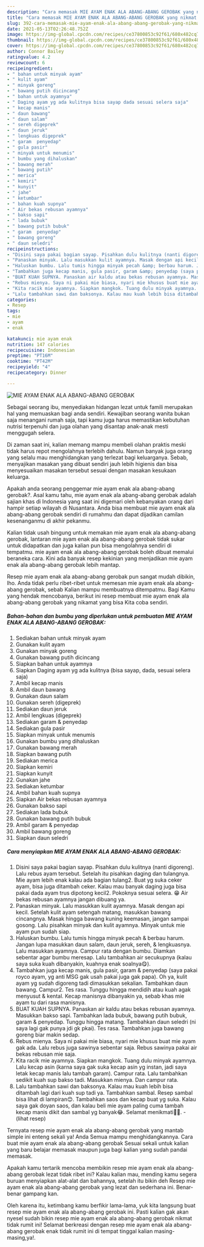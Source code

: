 ```yaml
---
description: "Cara memasak MIE AYAM ENAK ALA ABANG-ABANG GEROBAK yang nikmat dan Mudah Dibuat"
title: "Cara memasak MIE AYAM ENAK ALA ABANG-ABANG GEROBAK yang nikmat dan Mudah Dibuat"
slug: 392-cara-memasak-mie-ayam-enak-ala-abang-abang-gerobak-yang-nikmat-dan-mudah-dibuat
date: 2021-05-13T02:26:48.752Z
image: https://img-global.cpcdn.com/recipes/ce37800853c92f61/680x482cq70/mie-ayam-enak-ala-abang-abang-gerobak-foto-resep-utama.jpg
thumbnail: https://img-global.cpcdn.com/recipes/ce37800853c92f61/680x482cq70/mie-ayam-enak-ala-abang-abang-gerobak-foto-resep-utama.jpg
cover: https://img-global.cpcdn.com/recipes/ce37800853c92f61/680x482cq70/mie-ayam-enak-ala-abang-abang-gerobak-foto-resep-utama.jpg
author: Connor Bailey
ratingvalue: 4.2
reviewcount: 6
recipeingredient:
- " bahan untuk minyak ayam"
- " kulit ayam"
- " minyak goreng"
- " bawang putih dicincang"
- " bahan untuk ayamnya"
- " Daging ayam yg ada kulitnya bisa sayap dada sesuai selera saja"
- " kecap manis"
- " daun bawang"
- " daun salam"
- " sereh digeprek"
- " daun jeruk"
- " lengkuas digeprek"
- " garam  penyedap"
- " gula pasir"
- " minyak untuk menumis"
- " bumbu yang dihaluskan"
- " bawang merah"
- " bawang putih"
- " merica"
- " kemiri"
- " kunyit"
- " jahe"
- " ketumbar"
- " bahan kuah supnya"
- " Air bekas rebusan ayamnya"
- " bakso sapi"
- " lada bubuk"
- " bawang putih bubuk"
- " garam  penyedap"
- " bawang goreng"
- " daun seledri"
recipeinstructions:
- "Disini saya pakai bagian sayap. Pisahkan dulu kulitnya (nanti digoreng). Lalu rebus ayam tersebut. Setelah itu pisahkan daging dan tulangnya. Mie ayam lebih enak kalau ada bagian tulang2. Buat yg suka ceker ayam, bisa juga ditambah ceker. Kalau mau banyak daging juga bisa pakai dada ayam trus dipotong kecil2. Pokoknya sesuai selera. 😁 Air bekas rebusan ayamnya jangan dibuang ya."
- "Panaskan minyak. Lalu masukkan kulit ayamnya. Masak dengan api kecil. Setelah kulit ayam setengah matang, masukkan bawang cincangnya. Masak hingga bawang kuning keemasan, jangan sampai gosong. Lalu pisahkan minyak dan kulit ayamnya. Minyak untuk mie ayam pun sudah siap."
- "Haluskan bumbu. Lalu tumis hingga minyak pecah &amp; berbau harum. Jangan lupa masukkan daun salam, daun jeruk, sereh, &amp; lengkuasnya. Lalu masukkan ayamnya. Campur rata dengan bumbu. Diamkan sebentar agar bumbu meresap. Lalu tambahkan air secukupnya (kalau saya suka kuah dibanyakin, kuahnya enak soalnya😋)."
- "Tambahkan juga kecap manis, gula pasir, garam &amp; penyedap (saya pakai royco ayam, yg anti MSG gak usah pakai juga gak papa). Oh ya, kulit ayam yg sudah digoreng tadi dimasukkan sekalian. Tambahkan daun bawang. Campur2. Tes rasa. Tunggu hingga mendidih atau kuah agak menyusut &amp; kental. Kecap manisnya dibanyakin ya, sebab khas mie ayam tu dari rasa manisnya."
- "BUAT KUAH SUPNYA. Panaskan air kaldu atau bekas rebusan ayamnya. Masukkan bakso sapi. Tambahkan lada bubuk, bawang putih bubuk, garam &amp; penyedap. Tunggu hingga matang. Tambahkan daun seledri (ni saya lagi gak punya jdi gk pkai). Tes rasa. Tambahkan juga bawang goreng biar makin sedap."
- "Rebus mienya. Saya ni pakai mie biasa, nyari mie khusus buat mie ayam gak ada. Lalu rebus juga sawinya sebentar saja. Rebus sawinya pakai air bekas rebusan mie saja."
- "Kita racik mie ayamnya. Siapkan mangkok. Tuang dulu minyak ayamnya. Lalu kecap asin (karna saya gak suka kecap asin yg instan, jadi saya letak kecap manis lalu tambah garam). Campur rata. Lalu tambahkan sedikit kuah sup bakso tadi. Masukkan mienya. Dan campur rata."
- "Lalu tambahkan sawi dan baksonya. Kalau mau kuah lebih bisa ditambah lagi dari kuah sup tadi ya. Tambahkan sambal. Resep sambal bisa lihat di lampiran😊. Tambahkan saos dan kecap buat yg suka. Kalau saya gak doyan saos, dan kalau beli mie ayam paling cuma tambah kecap manis dikit dan sambal yg banyak😂. Selamat menikmati🤤😋.           (lihat resep)"
categories:
- Resep
tags:
- mie
- ayam
- enak

katakunci: mie ayam enak 
nutrition: 147 calories
recipecuisine: Indonesian
preptime: "PT16M"
cooktime: "PT42M"
recipeyield: "4"
recipecategory: Dinner

---
```



![MIE AYAM ENAK ALA ABANG-ABANG GEROBAK](https://img-global.cpcdn.com/recipes/ce37800853c92f61/680x482cq70/mie-ayam-enak-ala-abang-abang-gerobak-foto-resep-utama.jpg)

Sebagai seorang ibu, menyediakan hidangan lezat untuk famili merupakan hal yang memuaskan bagi anda sendiri. Kewajiban seorang  wanita bukan saja menangani rumah saja, tapi kamu juga harus memastikan kebutuhan nutrisi terpenuhi dan juga olahan yang disantap anak-anak mesti menggugah selera.

Di zaman  saat ini, kalian memang mampu membeli olahan praktis meski tidak harus repot mengolahnya terlebih dahulu. Namun banyak juga orang yang selalu mau menghidangkan yang terlezat bagi keluarganya. Sebab, menyajikan masakan yang dibuat sendiri jauh lebih higienis dan bisa menyesuaikan masakan tersebut sesuai dengan masakan kesukaan keluarga. 



Apakah anda seorang penggemar mie ayam enak ala abang-abang gerobak?. Asal kamu tahu, mie ayam enak ala abang-abang gerobak adalah sajian khas di Indonesia yang saat ini digemari oleh kebanyakan orang dari hampir setiap wilayah di Nusantara. Anda bisa membuat mie ayam enak ala abang-abang gerobak sendiri di rumahmu dan dapat dijadikan camilan kesenanganmu di akhir pekanmu.

Kalian tidak usah bingung untuk memakan mie ayam enak ala abang-abang gerobak, lantaran mie ayam enak ala abang-abang gerobak tidak sukar untuk didapatkan dan juga kalian pun bisa mengolahnya sendiri di tempatmu. mie ayam enak ala abang-abang gerobak boleh dibuat memalui beraneka cara. Kini ada banyak resep kekinian yang menjadikan mie ayam enak ala abang-abang gerobak lebih mantap.

Resep mie ayam enak ala abang-abang gerobak pun sangat mudah dibikin, lho. Anda tidak perlu ribet-ribet untuk memesan mie ayam enak ala abang-abang gerobak, sebab Kalian mampu membuatnya ditempatmu. Bagi Kamu yang hendak mencobanya, berikut ini resep membuat mie ayam enak ala abang-abang gerobak yang nikamat yang bisa Kita coba sendiri.

<!--inarticleads1-->

##### Bahan-bahan dan bumbu yang diperlukan untuk pembuatan MIE AYAM ENAK ALA ABANG-ABANG GEROBAK:

1. Sediakan  bahan untuk minyak ayam
1. Gunakan  kulit ayam
1. Gunakan  minyak goreng
1. Gunakan  bawang putih dicincang
1. Siapkan  bahan untuk ayamnya
1. Siapkan  Daging ayam yg ada kulitnya (bisa sayap, dada, sesuai selera saja)
1. Ambil  kecap manis
1. Ambil  daun bawang
1. Gunakan  daun salam
1. Gunakan  sereh (digeprek)
1. Sediakan  daun jeruk
1. Ambil  lengkuas (digeprek)
1. Sediakan  garam &amp; penyedap
1. Sediakan  gula pasir
1. Siapkan  minyak untuk menumis
1. Gunakan  bumbu yang dihaluskan
1. Gunakan  bawang merah
1. Siapkan  bawang putih
1. Sediakan  merica
1. Siapkan  kemiri
1. Siapkan  kunyit
1. Gunakan  jahe
1. Sediakan  ketumbar
1. Ambil  bahan kuah supnya
1. Siapkan  Air bekas rebusan ayamnya
1. Gunakan  bakso sapi
1. Sediakan  lada bubuk
1. Gunakan  bawang putih bubuk
1. Ambil  garam &amp; penyedap
1. Ambil  bawang goreng
1. Siapkan  daun seledri




<!--inarticleads2-->

##### Cara menyiapkan MIE AYAM ENAK ALA ABANG-ABANG GEROBAK:

1. Disini saya pakai bagian sayap. Pisahkan dulu kulitnya (nanti digoreng). Lalu rebus ayam tersebut. Setelah itu pisahkan daging dan tulangnya. Mie ayam lebih enak kalau ada bagian tulang2. Buat yg suka ceker ayam, bisa juga ditambah ceker. Kalau mau banyak daging juga bisa pakai dada ayam trus dipotong kecil2. Pokoknya sesuai selera. 😁 Air bekas rebusan ayamnya jangan dibuang ya.
1. Panaskan minyak. Lalu masukkan kulit ayamnya. Masak dengan api kecil. Setelah kulit ayam setengah matang, masukkan bawang cincangnya. Masak hingga bawang kuning keemasan, jangan sampai gosong. Lalu pisahkan minyak dan kulit ayamnya. Minyak untuk mie ayam pun sudah siap.
1. Haluskan bumbu. Lalu tumis hingga minyak pecah &amp; berbau harum. Jangan lupa masukkan daun salam, daun jeruk, sereh, &amp; lengkuasnya. Lalu masukkan ayamnya. Campur rata dengan bumbu. Diamkan sebentar agar bumbu meresap. Lalu tambahkan air secukupnya (kalau saya suka kuah dibanyakin, kuahnya enak soalnya😋).
1. Tambahkan juga kecap manis, gula pasir, garam &amp; penyedap (saya pakai royco ayam, yg anti MSG gak usah pakai juga gak papa). Oh ya, kulit ayam yg sudah digoreng tadi dimasukkan sekalian. Tambahkan daun bawang. Campur2. Tes rasa. Tunggu hingga mendidih atau kuah agak menyusut &amp; kental. Kecap manisnya dibanyakin ya, sebab khas mie ayam tu dari rasa manisnya.
1. BUAT KUAH SUPNYA. Panaskan air kaldu atau bekas rebusan ayamnya. Masukkan bakso sapi. Tambahkan lada bubuk, bawang putih bubuk, garam &amp; penyedap. Tunggu hingga matang. Tambahkan daun seledri (ni saya lagi gak punya jdi gk pkai). Tes rasa. Tambahkan juga bawang goreng biar makin sedap.
1. Rebus mienya. Saya ni pakai mie biasa, nyari mie khusus buat mie ayam gak ada. Lalu rebus juga sawinya sebentar saja. Rebus sawinya pakai air bekas rebusan mie saja.
1. Kita racik mie ayamnya. Siapkan mangkok. Tuang dulu minyak ayamnya. Lalu kecap asin (karna saya gak suka kecap asin yg instan, jadi saya letak kecap manis lalu tambah garam). Campur rata. Lalu tambahkan sedikit kuah sup bakso tadi. Masukkan mienya. Dan campur rata.
1. Lalu tambahkan sawi dan baksonya. Kalau mau kuah lebih bisa ditambah lagi dari kuah sup tadi ya. Tambahkan sambal. Resep sambal bisa lihat di lampiran😊. Tambahkan saos dan kecap buat yg suka. Kalau saya gak doyan saos, dan kalau beli mie ayam paling cuma tambah kecap manis dikit dan sambal yg banyak😂. Selamat menikmati🤤😋. -           (lihat resep)




Ternyata resep mie ayam enak ala abang-abang gerobak yang mantab simple ini enteng sekali ya! Anda Semua mampu menghidangkannya. Cara buat mie ayam enak ala abang-abang gerobak Sesuai sekali untuk kalian yang baru belajar memasak maupun juga bagi kalian yang sudah pandai memasak.

Apakah kamu tertarik mencoba membikin resep mie ayam enak ala abang-abang gerobak lezat tidak ribet ini? Kalau kalian mau, mending kamu segera buruan menyiapkan alat-alat dan bahannya, setelah itu bikin deh Resep mie ayam enak ala abang-abang gerobak yang lezat dan sederhana ini. Benar-benar gampang kan. 

Oleh karena itu, ketimbang kamu berfikir lama-lama, yuk kita langsung buat resep mie ayam enak ala abang-abang gerobak ini. Pasti kalian gak akan nyesel sudah bikin resep mie ayam enak ala abang-abang gerobak nikmat tidak rumit ini! Selamat berkreasi dengan resep mie ayam enak ala abang-abang gerobak enak tidak rumit ini di tempat tinggal kalian masing-masing,ya!.


